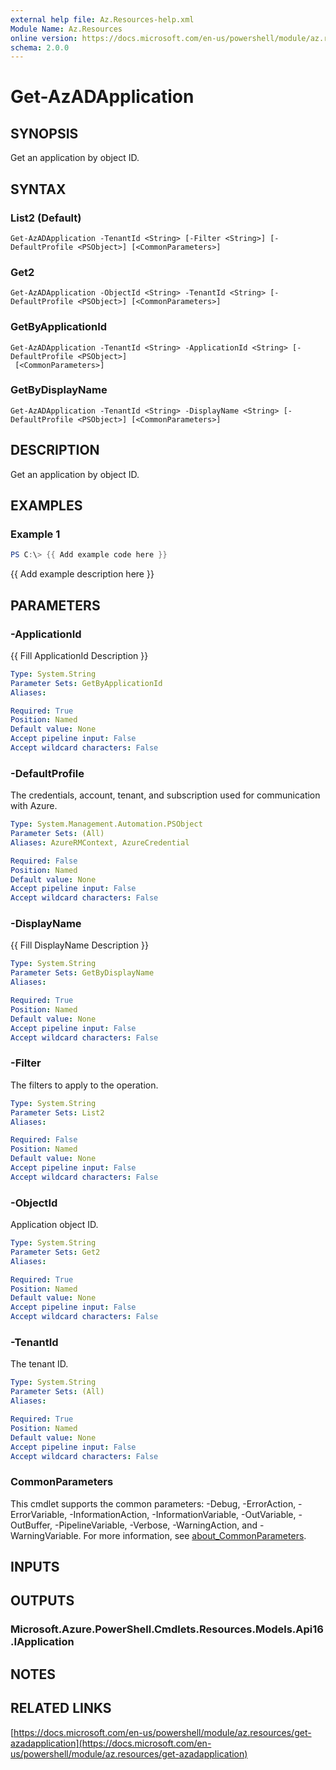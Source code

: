 ```yaml
---
external help file: Az.Resources-help.xml
Module Name: Az.Resources
online version: https://docs.microsoft.com/en-us/powershell/module/az.resources/get-azadapplication
schema: 2.0.0
---
```


# Get-AzADApplication

## SYNOPSIS
Get an application by object ID.

## SYNTAX

### List2 (Default)
```
Get-AzADApplication -TenantId <String> [-Filter <String>] [-DefaultProfile <PSObject>] [<CommonParameters>]
```

### Get2
```
Get-AzADApplication -ObjectId <String> -TenantId <String> [-DefaultProfile <PSObject>] [<CommonParameters>]
```

### GetByApplicationId
```
Get-AzADApplication -TenantId <String> -ApplicationId <String> [-DefaultProfile <PSObject>]
 [<CommonParameters>]
```

### GetByDisplayName
```
Get-AzADApplication -TenantId <String> -DisplayName <String> [-DefaultProfile <PSObject>] [<CommonParameters>]
```

## DESCRIPTION
Get an application by object ID.

## EXAMPLES

### Example 1
```powershell
PS C:\> {{ Add example code here }}
```

{{ Add example description here }}

## PARAMETERS

### -ApplicationId
{{ Fill ApplicationId Description }}

```yaml
Type: System.String
Parameter Sets: GetByApplicationId
Aliases:

Required: True
Position: Named
Default value: None
Accept pipeline input: False
Accept wildcard characters: False
```

### -DefaultProfile
The credentials, account, tenant, and subscription used for communication with Azure.

```yaml
Type: System.Management.Automation.PSObject
Parameter Sets: (All)
Aliases: AzureRMContext, AzureCredential

Required: False
Position: Named
Default value: None
Accept pipeline input: False
Accept wildcard characters: False
```

### -DisplayName
{{ Fill DisplayName Description }}

```yaml
Type: System.String
Parameter Sets: GetByDisplayName
Aliases:

Required: True
Position: Named
Default value: None
Accept pipeline input: False
Accept wildcard characters: False
```

### -Filter
The filters to apply to the operation.

```yaml
Type: System.String
Parameter Sets: List2
Aliases:

Required: False
Position: Named
Default value: None
Accept pipeline input: False
Accept wildcard characters: False
```

### -ObjectId
Application object ID.

```yaml
Type: System.String
Parameter Sets: Get2
Aliases:

Required: True
Position: Named
Default value: None
Accept pipeline input: False
Accept wildcard characters: False
```

### -TenantId
The tenant ID.

```yaml
Type: System.String
Parameter Sets: (All)
Aliases:

Required: True
Position: Named
Default value: None
Accept pipeline input: False
Accept wildcard characters: False
```

### CommonParameters
This cmdlet supports the common parameters: -Debug, -ErrorAction, -ErrorVariable, -InformationAction, -InformationVariable, -OutVariable, -OutBuffer, -PipelineVariable, -Verbose, -WarningAction, and -WarningVariable. For more information, see [about_CommonParameters](http://go.microsoft.com/fwlink/?LinkID=113216).

## INPUTS

## OUTPUTS

### Microsoft.Azure.PowerShell.Cmdlets.Resources.Models.Api16.IApplication
## NOTES

## RELATED LINKS

[https://docs.microsoft.com/en-us/powershell/module/az.resources/get-azadapplication](https://docs.microsoft.com/en-us/powershell/module/az.resources/get-azadapplication)


